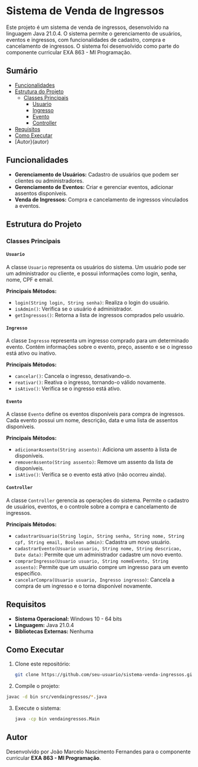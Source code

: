# Sistema de Venda de Ingressos

Este projeto é um sistema de venda de ingressos, desenvolvido na linguagem Java 21.0.4. O sistema permite o gerenciamento de usuários, eventos e ingressos, com funcionalidades de cadastro, compra e cancelamento de ingressos. O sistema foi desenvolvido como parte do componente curricular EXA 863 - MI Programação.

## Sumário

- [Funcionalidades](#funcionalidades)
- [Estrutura do Projeto](estrutura-do-projeto)
    - [Classes Principais](classes-pricipais)
        - [Usuario](usuario)
        - [Ingresso](ingresso)
        - [Evento](evento)
        - [Controller](controller)
- [Requisitos](requisitos)
- [Como Executar](#como-executar)
- [Autor}(autor)

## Funcionalidades

- **Gerenciamento de Usuários:** Cadastro de usuários que podem ser clientes ou administradores.
- **Gerenciamento de Eventos:** Criar e gerenciar eventos, adicionar assentos disponíveis.
- **Venda de Ingressos:** Compra e cancelamento de ingressos vinculados a eventos.
  
## Estrutura do Projeto

### Classes Principais

#### `Usuario`
A classe `Usuario` representa os usuários do sistema. Um usuário pode ser um administrador ou cliente, e possui informações como login, senha, nome, CPF e email.

**Principais Métodos:**
- `login(String login, String senha)`: Realiza o login do usuário.
- `isAdmin()`: Verifica se o usuário é administrador.
- `getIngressos()`: Retorna a lista de ingressos comprados pelo usuário.

#### `Ingresso`
A classe `Ingresso` representa um ingresso comprado para um determinado evento. Contém informações sobre o evento, preço, assento e se o ingresso está ativo ou inativo.

**Principais Métodos:**
- `cancelar()`: Cancela o ingresso, desativando-o.
- `reativar()`: Reativa o ingresso, tornando-o válido novamente.
- `isAtivo()`: Verifica se o ingresso está ativo.

#### `Evento`
A classe `Evento` define os eventos disponíveis para compra de ingressos. Cada evento possui um nome, descrição, data e uma lista de assentos disponíveis.

**Principais Métodos:**
- `adicionarAssento(String assento)`: Adiciona um assento à lista de disponíveis.
- `removerAssento(String assento)`: Remove um assento da lista de disponíveis.
- `isAtivo()`: Verifica se o evento está ativo (não ocorreu ainda).

#### `Controller`
A classe `Controller` gerencia as operações do sistema. Permite o cadastro de usuários, eventos, e o controle sobre a compra e cancelamento de ingressos.

**Principais Métodos:**
- `cadastrarUsuario(String login, String senha, String nome, String cpf, String email, Boolean admin)`: Cadastra um novo usuário.
- `cadastrarEvento(Usuario usuario, String nome, String descricao, Date data)`: Permite que um administrador cadastre um novo evento.
- `comprarIngresso(Usuario usuario, String nomeEvento, String assento)`: Permite que um usuário compre um ingresso para um evento específico.
- `cancelarCompra(Usuario usuario, Ingresso ingresso)`: Cancela a compra de um ingresso e o torna disponível novamente.

## Requisitos

- **Sistema Operacional:** Windows 10 - 64 bits
- **Linguagem:** Java 21.0.4
- **Bibliotecas Externas:** Nenhuma

## Como Executar

1. Clone este repositório:
   ```bash
   git clone https://github.com/seu-usuario/sistema-venda-ingressos.git

2. Compile o projeto:
  ```bash
  javac -d bin src/vendaingressos/*.java
```
3. Execute o sistema:
   ```bash
   java -cp bin vendaingressos.Main
   ```

## Autor
Desenvolvido por João Marcelo Nascimento Fernandes para o componente curricular **EXA 863 - MI Programação**.

